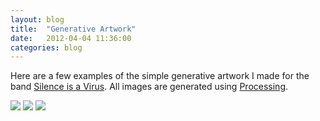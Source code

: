```yaml
---
layout: blog
title:  "Generative Artwork"
date:   2012-04-04 11:36:00
categories: blog
---
```


Here are a few examples of the simple generative artwork I made for the band <a href="http://www.twitter.com/silenceisavirus">Silence is a Virus</a>. All images are generated using <a href="http://www.processing.org">Processing</a>.

<img src="{% asset_path blog/silence_cover_1.jpg %}">

<img src="{% asset_path blog/silence_cover_2.jpg %}">

<img src="{% asset_path blog/silence_cover_3.jpg %}">